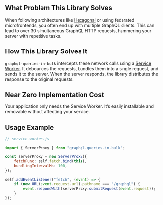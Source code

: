 ## What Problem This Library Solves

When following architectures like [Hexagonal](https://en.wikipedia.org/wiki/Hexagonal_architecture_(software)) or using federated microfrontends, you often end up with multiple GraphQL clients. This can lead to over 30 simultaneous GraphQL HTTP requests, hammering your server with repetitive tasks.

## How This Library Solves It

`graphql-queries-in-bulk` intercepts these network calls using a [Service Worker](https://developer.mozilla.org/en-US/docs/Web/API/Service_Worker_API). It debounces the requests, bundles them into a single request, and sends it to the server. When the server responds, the library distributes the response to the original requests.

## Near Zero Implementation Cost

Your application only needs the Service Worker. It’s easily installable and removable without affecting your service.

## Usage Example

```js
// service-worker.js

import { ServerProxy } from "graphql-queries-in-bulk";

const serverProxy = new ServerProxy({
	fetchFunc: self.fetch.bind(this),
	bundlingIntervalMs: 100,
});

self.addEventListener("fetch", (event) => {
	if (new URL(event.request.url).pathname === "/graphql") {
		event.respondWith(serverProxy.submitRequest(event.request));
	}
});
```
